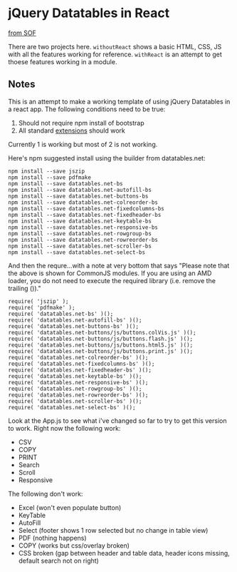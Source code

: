 # jQuery Datatables in React

[from SOF](https://stackoverflow.com/questions/46459621/jquery-datatables-from-datatables-builder-into-react-component)

There are two projects here. `withoutReact` shows a basic HTML, CSS, JS with all the features working for reference. `withReact` is an attempt to get thoese features working in a module.


## Notes

This is an attempt to make a working template of using jQuery Datatables in a react app. The following conditions need to be true:

1. Should not require npm install of bootstrap
2. All standard [extensions](https://datatables.net/extensions/index) should work

Currently 1 is working but most of 2 is not working.



Here's npm suggested install using the builder from datatables.net:

```  
npm install --save jszip  
npm install --save pdfmake  
npm install --save datatables.net-bs 
npm install --save datatables.net-autofill-bs  
npm install --save datatables.net-buttons-bs  
npm install --save datatables.net-colreorder-bs  
npm install --save datatables.net-fixedcolumns-bs  
npm install --save datatables.net-fixedheader-bs  
npm install --save datatables.net-keytable-bs  
npm install --save datatables.net-responsive-bs  
npm install --save datatables.net-rowgroup-bs  
npm install --save datatables.net-rowreorder-bs  
npm install --save datatables.net-scroller-bs  
npm install --save datatables.net-select-bs  
```

And then the requre...with a note at very bottom that says "Please note that the above is shown for CommonJS modules. If you are using an AMD loader, you do not need to execute the required library (i.e. remove the trailing ())."

```  
require( 'jszip' );  
require( 'pdfmake' );  
require( 'datatables.net-bs' )();  
require( 'datatables.net-autofill-bs' )();  
require( 'datatables.net-buttons-bs' )();  
require( 'datatables.net-buttons/js/buttons.colVis.js' )();  
require( 'datatables.net-buttons/js/buttons.flash.js' )();
require( 'datatables.net-buttons/js/buttons.html5.js' )();  
require( 'datatables.net-buttons/js/buttons.print.js' )();  
require( 'datatables.net-colreorder-bs' )();  
require( 'datatables.net-fixedcolumns-bs' )();  
require( 'datatables.net-fixedheader-bs' )();  
require( 'datatables.net-keytable-bs' )();  
require( 'datatables.net-responsive-bs' )();  
require( 'datatables.net-rowgroup-bs' )();  
require( 'datatables.net-rowreorder-bs' )();  
require( 'datatables.net-scroller-bs' )();  
require( 'datatables.net-select-bs' )();  
```  

Look at the App.js to see what i've changed so far to try to get this version to work. Right now the following work:

- CSV
- COPY
- PRINT
- Search
- Scroll
- Responsive

The following don't work:

- Excel (won't even populate button)
- KeyTable
- AutoFill
- Select (footer shows 1 row selected but no change in table view)
- PDF (nothing happens)
- COPY (works but css/overlay broken)
- CSS broken (gap between header and table data, header icons missing, default search not on right)
